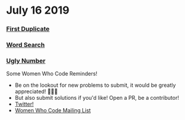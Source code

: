 
# July 16 2019

### [First Duplicate](https://github.com/WomenWhoCodeNYC/Algorithms/blob/master/challenges/firstDuplicate/firstDuplicate.md)
### [Word Search](https://github.com/WomenWhoCodeNYC/Algorithms/blob/master/challenges/wordSearch/wordSearch.md)
### [Ugly Number](https://github.com/WomenWhoCodeNYC/Algorithms/blob/master/challenges/UglyNumber/UglyNumber.md)

Some Women Who Code Reminders!
* Be on the lookout for new problems to submit, it would be greatly appreciated! 🙏🙏🙏
* But also submit solutions if you'd like!  Open a PR, be a contributor!
* [Twitter!](https://twitter.com/WomenWhoCodeNYC)
* [Women Who Code Mailing List](https://www.womenwhocode.com/)
